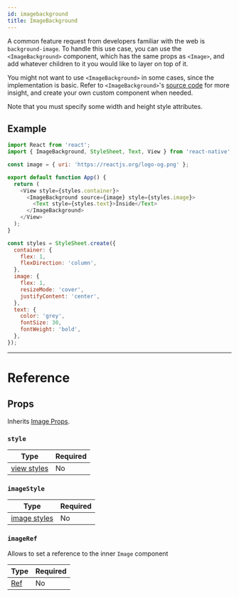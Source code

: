 ```yaml
---
id: imagebackground
title: ImageBackground
---
```


A common feature request from developers familiar with the web is `background-image`. To handle this use case, you can use the `<ImageBackground>` component, which has the same props as `<Image>`, and add whatever children to it you would like to layer on top of it.

You might not want to use `<ImageBackground>` in some cases, since the implementation is basic. Refer to `<ImageBackground>`'s [source code](https://github.com/facebook/react-native/blob/master/Libraries/Image/ImageBackground.js) for more insight, and create your own custom component when needed.

Note that you must specify some width and height style attributes.

## Example

```js
import React from 'react';
import { ImageBackground, StyleSheet, Text, View } from 'react-native';

const image = { uri: 'https://reactjs.org/logo-og.png' };

export default function App() {
  return (
    <View style={styles.container}>
      <ImageBackground source={image} style={styles.image}>
        <Text style={styles.text}>Inside</Text>
      </ImageBackground>
    </View>
  );
}

const styles = StyleSheet.create({
  container: {
    flex: 1,
    flexDirection: 'column',
  },
  image: {
    flex: 1,
    resizeMode: 'cover',
    justifyContent: 'center',
  },
  text: {
    color: 'grey',
    fontSize: 30,
    fontWeight: 'bold',
  },
});
```

---

# Reference

## Props

Inherits [Image Props](image.md#props).

### `style`

| Type                               | Required |
| ---------------------------------- | -------- |
| [view styles](view-style-props.md) | No       |

### `imageStyle`

| Type                                 | Required |
| ------------------------------------ | -------- |
| [image styles](image-style-props.md) | No       |

### `imageRef`

Allows to set a reference to the inner `Image` component

| Type                                                  | Required |
| ----------------------------------------------------- | -------- |
| [Ref](https://reactjs.org/docs/refs-and-the-dom.html) | No       |

